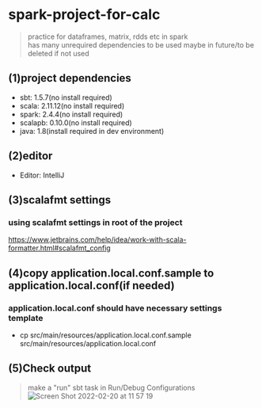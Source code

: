 # spark-project-for-calc
>practice for dataframes, matrix, rdds etc in spark  
>has many unrequired dependencies to be used maybe in future/to be deleted if not used

## (1)project dependencies
- sbt: 1.5.7(no install required)
- scala: 2.11.12(no install required)
- spark: 2.4.4(no install required)
- scalapb: 0.10.0(no install required)
- java: 1.8(install required in dev environment)

## (2)editor
- Editor: IntelliJ

## (3)scalafmt settings
### using scalafmt settings in root of the project
https://www.jetbrains.com/help/idea/work-with-scala-formatter.html#scalafmt_config

## (4)copy application.local.conf.sample to application.local.conf(if needed)
###  application.local.conf should have necessary settings template
- cp src/main/resources/application.local.conf.sample src/main/resources/application.local.conf

## (5)Check output
>make a "run" sbt task in Run/Debug Configurations  
![Screen Shot 2022-02-20 at 11 57 19](https://user-images.githubusercontent.com/48423778/154826615-d3b2f9f4-4502-42ec-869c-cc2a422b6a39.png)
